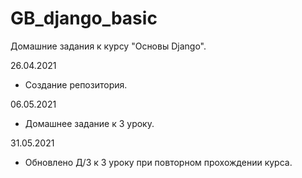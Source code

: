# GB_django_basic
Домашние задания к курсу "Основы Django".

26.04.2021
+ Создание репозитория.

06.05.2021
+ Домашнее задание к 3 уроку.

31.05.2021
+ Обновлено Д/З к 3 уроку при повторном прохождении курса.